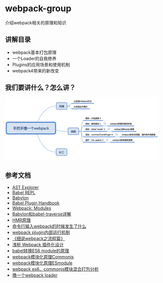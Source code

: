 # webpack-group

介绍webpack相关的原理和知识

## 讲解目录

- webpack基本打包原理
- 一个Loader的自我修养
- Plugins的应用场景和使用机制
- webpack4带来的新改变

## 我们要讲什么？怎么讲？
![Alt text](./image/all.png)

## 参考文档

- [AST Explorer](https://astexplorer.net)
- [Babel REPL](https://babeljs.io/repl)
- [Babylon](https://github.com/babel/babel/tree/master/packages/babel-parser)
- [Babel Plugin Handbook](https://github.com/thejameskyle/babel-handbook/blob/master/translations/en/plugin-handbook.md)
- [Webpack: Modules](https://webpack.js.org/concepts/modules)
- [Babylon和babel-traverse详解](https://github.com/xtx1130/blog/issues/7)
- [HMR原理](https://zhuanlan.zhihu.com/p/30669007)
- [命令行输入webpack的时候发生了什么](https://github.com/DDFE/DDFE-blog/issues/12)
- [webpack plugin内部运行机制](https://zhuanlan.zhihu.com/p/26555032)
- [《细说webpack之流程篇》](http://taobaofed.org/blog/2016/09/09/webpack-flow/)
- [浅析 Webpack 插件化设计](https://zhuanlan.zhihu.com/p/26955349)
- [babel转换ES6 module的原理](https://ryerh.com/javascript/2016/03/27/babel-module-implementation.html)
- [webpack模块化原理Commonjs](https://segmentfault.com/a/1190000010349749)
- [webpack模块化原理ESmodule](https://segmentfault.com/a/1190000010955254)
- [webpack es6、commonjs模块混合打包分析](https://juejin.im/post/5a5cca556fb9a01cad7c283c)
- [撸一个webpack loader](https://juejin.im/post/5a698a316fb9a01c9f5b9ca0)